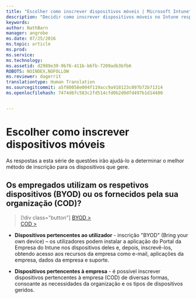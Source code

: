 ```yaml
---
title: "Escolher como inscrever dispositivos móveis | Microsoft Intune"
description: "Decidir como inscrever dispositivos móveis no Intune respondendo a algumas perguntas simples"
keywords: 
author: NathBarn
manager: angrobe
ms.date: 07/25/2016
ms.topic: article
ms.prod: 
ms.service: 
ms.technology: 
ms.assetid: d2989e39-9b76-411b-b6fb-7209adb3bfb6
ROBOTS: NOINDEX,NOFOLLOW
ms.reviewer: dagerrit
translationtype: Human Translation
ms.sourcegitcommit: a5f80058e004f119acc9a918123c897b72b71314
ms.openlocfilehash: 7474d6fc583c2fd514cfd0b2d0dfd497b1d14480


---
```


# Escolher como inscrever dispositivos móveis

As respostas a esta série de questões irão ajudá-lo a determinar o melhor método de inscrição para os dispositivos que gere.

## **Os empregados utilizam os respetivos dispositivos (BYOD) ou os fornecidos pela sua organização (COD)?**

> [!div class="button"]
[BYOD >](choose-how-to-enroll-devices2.md)<br>[COD >](choose-how-to-enroll-devices3.md)

- **Dispositivos pertencentes ao utilizador** - inscrição "BYOD" (Bring your own device) – os utilizadores podem instalar a aplicação do Portal da Empresa do Intune nos dispositivos deles e, depois, inscrevê-los, obtendo acesso aos recursos da empresa como e-mail, aplicações da empresa, dados da empresa e suporte.  

- **Dispositivos pertencentes à empresa** - é possível inscrever dispositivos pertencentes à empresa (COD) de diversas formas, consoante as necessidades da organização e os tipos de dispositivos geridos.



<!--HONumber=Aug16_HO5-->


